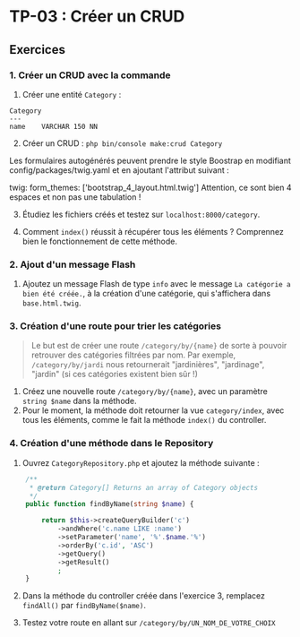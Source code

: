 # TP-03 : Créer un CRUD


## Exercices

### 1. Créer un CRUD avec la commande

1. Créer une entité `Category` :

```
Category
---
name    VARCHAR 150 NN
```

2. Créer un CRUD : `php bin/console make:crud Category`


Les formulaires autogénérés peuvent prendre le style Boostrap en modifiant config/packages/twig.yaml et en ajoutant l'attribut suivant :

twig:
    form_themes: ['bootstrap_4_layout.html.twig']
Attention, ce sont bien 4 espaces et non pas une tabulation !

3. Étudiez les fichiers créés et testez sur `localhost:8000/category`.

4. Comment `index()` réussit à récupérer tous les éléments ? Comprennez bien le fonctionnement de cette méthode.

### 2. Ajout d'un message Flash

1. Ajoutez un message Flash de type `info` avec le message `La catégorie a bien été créée.`, à la création d'une catégorie, qui s'affichera dans `base.html.twig`.

### 3. Création d'une route pour trier les catégories

> Le but est de créer une route `/category/by/{name}` de sorte à pouvoir retrouver des catégories filtrées par nom. Par exemple, `/category/by/jardi` nous retournerait "jardinières", "jardinage", "jardin" (si ces catégories existent bien sûr !)

1. Créez une nouvelle route `/category/by/{name}`, avec un paramètre `string $name` dans la méthode.
2. Pour le moment, la méthode doit retourner la vue `category/index`, avec tous les éléments, comme le fait la méthode `index()` du controller.


### 4. Création d'une méthode dans le Repository

1. Ouvrez `CategoryRepository.php` et ajoutez la méthode suivante :

```php
    /**
     * @return Category[] Returns an array of Category objects
     */
    public function findByName(string $name) {

        return $this->createQueryBuilder('c')
            ->andWhere('c.name LIKE :name')
            ->setParameter('name', '%'.$name.'%')
            ->orderBy('c.id', 'ASC')
            ->getQuery()
            ->getResult()
            ;
    }
```

2. Dans la méthode du controller créée dans l'exercice 3, remplacez `findAll()` par `findByName($name)`.

3. Testez votre route en allant sur `/category/by/UN_NOM_DE_VOTRE_CHOIX`